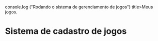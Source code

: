 console.log ("Rodando o sistema de gerenciamento de jogos")
title>Meus jogos</title>.
<h1>Sistema de cadastro de jogos</h1>

